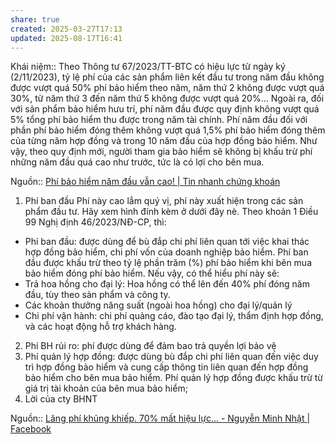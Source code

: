 ```yaml
---
share: true
created: 2025-03-27T17:13
updated: 2025-08-17T16:41
---
```

Khái niệm:: 
Theo Thông tư 67/2023/TT-BTC có hiệu lực từ ngày ký (2/11/2023), tỷ lệ phí của các sản phẩm liên kết đầu tư trong năm đầu không được vượt quá 50% phí bảo hiểm theo năm, năm thứ 2 không được vượt quá 30%, từ năm thứ 3 đến năm thứ 5 không được vượt quá 20%… Ngoài ra, đối với sản phẩm bảo hiểm hưu trí, phí năm đầu được quy định không vượt quá 5% tổng phí bảo hiểm thu được trong năm tài chính. Phí năm đầu đối với phần phí bảo hiểm đóng thêm không vượt quá 1,5% phí bảo hiểm đóng thêm của từng năm hợp đồng và trong 10 năm đầu của hợp đồng bảo hiểm. Như vậy, theo quy định mới, người tham gia bảo hiểm sẽ không bị khấu trừ phí những năm đầu quá cao như trước, tức là có lợi cho bên mua.

Nguồn:: [Phí bảo hiểm năm đầu vẫn cao! \| Tin nhanh chứng khoán](https://www.tinnhanhchungkhoan.vn/phi-bao-hiem-nam-dau-van-cao-post347443.html)

1. Phí ban đầu
Phí này cao lắm quý vị, phí này xuất hiện trong các sản phẩm đầu tư. Hãy xem hình đính kèm ở dưới đây nè.
Theo khoản 1 Điều 99 Nghị định 46/2023/NĐ-CP, thì:
- Phí ban đầu: được dùng để bù đắp chi phí liên quan tới việc khai thác hợp đồng bảo hiểm, chi phí vốn của doanh nghiệp bảo hiểm. Phí ban đầu được khấu trừ theo tỷ lệ phần trăm (%) phí bảo hiểm khi bên mua bảo hiểm đóng phí bảo hiểm.
Nếu vậy, có thể hiểu phí này sẽ:
- Trả hoa hồng cho đại lý: Hoa hồng có thể lên đến 40% phí đóng năm đầu, tùy theo sản phẩm và công ty.
- Các khoản thưởng năng suất (ngoài hoa hồng) cho đại lý/quản lý
- Chi phí vận hành: chi phí quảng cáo, đào tạo đại lý, thẩm định hợp đồng, và các hoạt động hỗ trợ khách hàng.
2. Phí BH rủi ro: phí được dùng để đảm bao trả quyền lợi bảo vệ
3. Phí quản lý hợp đồng: được dùng bù đắp chi phí liên quan đến việc duy trì hợp đồng bảo hiểm và cung cấp thông tin liên quan đến hợp đồng bảo hiểm cho bên mua bảo hiểm. Phí quản lý hợp đồng được khấu trừ từ giá trị tài khoản của bên mua bảo hiểm;
4. Lời của cty BHNT

Nguồn:: [Lãng phí khủng khiếp. 70% mất hiệu lực... - Nguyễn Minh Nhật \| Facebook](https://www.facebook.com/nmtahn/posts/pfbid0wxChGzxVRZF21Y4ZUz4WH5yHpF6ZPXRtS3q5heauvDRcKA9dPTjnZnNSvrg7hf8Vl?comment_id=1634904133827303)
